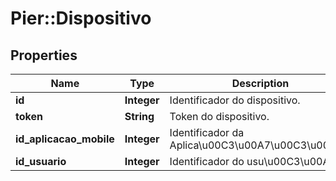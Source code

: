 # Pier::Dispositivo

## Properties
Name | Type | Description | Notes
------------ | ------------- | ------------- | -------------
**id** | **Integer** | Identificador do dispositivo. | [optional] 
**token** | **String** | Token do dispositivo. | [optional] 
**id_aplicacao_mobile** | **Integer** | Identificador da Aplica\u00C3\u00A7\u00C3\u00A3o. | [optional] 
**id_usuario** | **Integer** | Identificador do usu\u00C3\u00A1rio. | [optional] 



